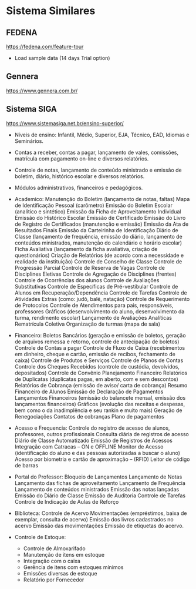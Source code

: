 # Sistema Similares

## FEDENA

https://fedena.com/feature-tour

- Load sample data (14 days Trial option)

## Gennera

https://www.gennera.com.br/

## Sistema SIGA

https://www.sistemasiga.net.br/ensino-superior/

- Níveis de ensino: Infantil, Médio, Superior, EJA, Técnico, EAD, Idiomas e Seminários.
- Contas a receber, contas a pagar, lançamento de vales, comissões, matrícula com pagamento on-line e diversos relatórios.
- Controle de notas, lançamento de conteúdo ministrado e emissão de boletim, diário, histórico escolar e diversos relatórios.
- Módulos administrativos, financeiros e pedagógicos.

- Academico:
    Manutenção do Boletim (lançamento de notas, faltas)
    Mapa de Identificação Pessoal (carômetro)
    Emissão do Boletim Escolar (analítico e sintético)
    Emissão da Ficha de Aproveitamento Individual
    Emissão do Histórico Escolar
    Emissão de Certificado
    Emissão do Livro de Registro de Certificados (manutenção e emissão)
    Emissão da Ata de Resultados Finais
    Emissão da Carteirinha de Identificação
    Diário de Classe (lançamento de frequência, emissão do diário, lançamento de conteúdos ministrados, manutenção do calendário e horário escolar)
    Ficha Avaliativa (lançamento da ficha avaliativa, criação de questionários)
    Criação de Relatórios (de acordo com a necessidade e realidade da instituição)
    Controle de Conselho de Classe
    Controle de Progressão Parcial
    Controle de Reserva de Vagas
    Controle de Disciplines Eletivas
    Controle de Agregação de Disciplines (frentes)
    Controle de Ocorrências dos alunos
    Controle de Avaliações Substitutivas
    Controle de Específicas de Pré-vestibular
    Controle de Alunos em Recuperação/Dependência
    Controle de Tarefas
    Controle de Atividades Extras (como: judô, balé, natação)
    Controle de Requerimento de Protocolos
    Controle de Atendimentos para pais, responsáveis, professores
    Gráficos (desenvolvimento do aluno, desenvolvimento da turma, rendimento escolar)
    Lançamento de Avaliações Analíticas
    Rematrícula Coletiva
    Organização de turmas (mapa de sala)

- Financeiro:
    Boletos Bancários (geração e emissão de boletos, geração de arquivos remessa e retorno, controle de antecipação de boletos)
    Controle de Contas a pagar
    Controle de Fluxo de Caixa (recebimentos em dinheiro, cheque e cartão, emissão de recibos, fechamento de caixa)
    Controle de Produtos e Serviços
    Controle de Planos de Contas
    Controle dos Cheques Recebidos (controle de custódia, devolvidos, depositados)
    Controle de Convênio
    Planejamento Financeiro
    Relatórios de Duplicatas (duplicatas pagas, em aberto, com e sem descontos)
    Relatórios de Cobrança (emissão de aviso/ carta de cobrança)
    Resumo Financeiro de Alunos
    Emissão de Declaração de Pagamentos
    Lançamentos Financeiros (emissão do balancete mensal, emissão dos lançamentos financeiros)
    Gráficos (evolução das receitas e despesas, bem como o da inadimplência e seu rankin e muito mais)
    Geração de Renegociações
    Contatos de cobranças
    Plano de pagamentos

- Acesso e Frequencia:
    Controle do registro de acesso de alunos, professores, outros profissionais
    Consulta diária de registros de acesso
    Diário de Classe Automatizado
    Emissão de Registros de Acessos
    Integração com Catracas – ON e OFFLINE
    Monitor de Acesso (identificação do aluno e das pessoas autorizadas a buscar o aluno)
    Acesso por biometria e cartão de aproximação – (RFID)
    Leitor de código de barras

- Portal do Professor:
    Bloqueio de Lançamentos
    Lançamento de Notas
    Lançamento das fichas de aproveitamento
    Lançamento de Frequência
    Lançamento de conteúdos ministrados
    Emissão das notas lançadas
    Emissão do Diário de Classe
    Emissão de Auditoria
    Controle de Tarefas 
    Controle de Indicação de Aulas de Reforço

- Biblioteca:
    Controle de Acervo
    Movimentações (empréstimos, baixa de exemplar, consulta de acervo)
    Emissão dos livros cadastrados no acervo
    Emissão das movimentações
    Emissão de etiquetas do acervo.

- Controle de Estoque:
    - Controle de Almoxarifado
    - Manutenção de itens em estoque
    - Integração com o caixa
    - Gerência de itens com estoques mínimos
    - Emissões diversas de estoque
    - Relatório por Fornecedor

